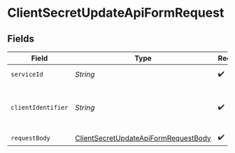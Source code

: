 # ClientSecretUpdateApiFormRequest


## Fields

| Field                                                                                                   | Type                                                                                                    | Required                                                                                                | Description                                                                                             |
| ------------------------------------------------------------------------------------------------------- | ------------------------------------------------------------------------------------------------------- | ------------------------------------------------------------------------------------------------------- | ------------------------------------------------------------------------------------------------------- |
| `serviceId`                                                                                             | *String*                                                                                                | :heavy_check_mark:                                                                                      | A service ID.                                                                                           |
| `clientIdentifier`                                                                                      | *String*                                                                                                | :heavy_check_mark:                                                                                      | The client ID or the client ID alias of a client.<br/>                                                  |
| `requestBody`                                                                                           | [ClientSecretUpdateApiFormRequestBody](../../models/operations/ClientSecretUpdateApiFormRequestBody.md) | :heavy_check_mark:                                                                                      | N/A                                                                                                     |
